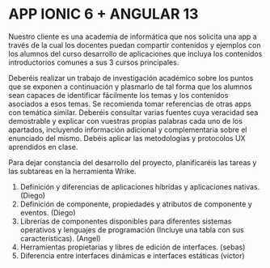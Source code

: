 # APP IONIC 6 + ANGULAR 13
Nuestro cliente es una academia de informática que nos solicita una app a través de la cual los docentes
puedan compartir contenidos y ejemplos con los alumnos del curso desarrollo de aplicaciones que
incluya los contenidos introductorios comunes a sus 3 cursos principales.

Deberéis realizar un trabajo de investigación académico sobre los puntos que se exponen a continuación
y plasmarlo de tal forma que los alumnos sean capaces de identificar fácilmente los temas y los
contenidos asociados a esos temas. Se recomienda tomar referencias de otras apps con temática similar.
Deberéis consultar varias fuentes cuya veracidad sea demostrable y explicar con vuestras propias
palabras cada uno de los apartados, incluyendo información adicional y complementaria sobre el
enunciado del mismo. Debéis aplicar las metodologías y protocolos UX aprendidos en clase.

Para dejar constancia del desarrollo del proyecto, planificaréis las tareas y las subtareas en la
herramienta Wrike.

1. Definición y diferencias de aplicaciones híbridas y aplicaciones nativas. (Diego)
2. Definición de componente, propiedades y atributos de componente y eventos. (Diego)
3. Librerías de componentes disponibles para diferentes sistemas operativos y lenguajes de
programación (Incluye una tabla con sus características). (Angel)
4. Herramientas propietarias y libres de edición de interfaces. (sebas)
5. Diferencia entre interfaces dinámicas e interfaces estáticas (victor)
